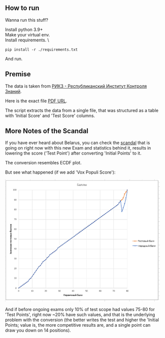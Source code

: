 ## How to run

Wanna run this stuff?

Install python 3.9+ \
Make your virtual env. \
Install requirements. \
```
pip install -r ./requirements.txt
```
And run.

## Premise

The data is taken from [РИКЗ - Республиканский Институт Контроля Знаний](https://rikc.by/). 

Here is the exact file [PDF URL](https://result.rikc.by/ru/testing/2022/01-02.pdf).

The script extracts the data from a single file, that was structured as a table with 'Initial Score' and 'Test Score' columns.

## More Notes of the Scandal

If you have ever heard about Belarus, you can check the [scandal](https://news.zerkalo.io/life/40381.html?c) that is going on right now with this new Exam and statistics behind it, results in lowering the score ('Test Point') after converting 'Initial Points' to it.

The conversion resembles ECDF plot. 

But see what happened (if we add 'Vox Populi Score'):

![WTF Plot - Vox/Test Scores vs. Initial Score](./wtf_dist_plot.jpg "WTF Plot - Vox/Test Scores vs. Initial Score")

And if before ongoing exams only 10% of test scope had values 75-80 for 'Test Points', right now ~20% have such values, and that is the underlying problem with the conversion (the better writes the test and higher the 'Initial Points; value is, the more competitive results are, and a single point can draw you down on 14 positions).